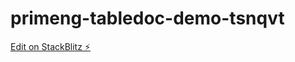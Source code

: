 # primeng-tabledoc-demo-tsnqvt

[Edit on StackBlitz ⚡️](https://stackblitz.com/edit/primeng-tabledoc-demo-tsnqvt)